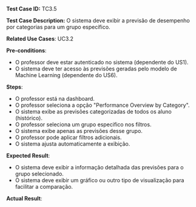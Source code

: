 **Test Case ID:** TC3.5

**Test Case Description:** O sistema deve exibir a previsão de desempenho por categorias para um grupo específico.

**Related Use Cases**: UC3.2

**Pre-conditions**:
- O professor deve estar autenticado no sistema (dependente do US1). 
- O sistema deve ter acesso às previsões geradas pelo modelo de Machine Learning (dependente do US6).

**Steps**:
- O professor está na dashboard.
- O professor seleciona a opção "Performance Overview by Category".
- O sistema exibe as previsões categorizadas de todos os aluno (histórico).
- O professor seleciona um grupo especifico nos filtros.
- O sistema exibe apenas as previsões desse grupo.
- O professor pode aplicar filtros adicionais.
- O sistema ajusta automaticamente a exibição.

**Expected Result**:
- O sistema deve exibir a informação detalhada das previsões para o grupo selecionado.
- O sistema deve exibir um gráfico ou outro tipo de visualização para facilitar a comparação.

**Actual Result**: